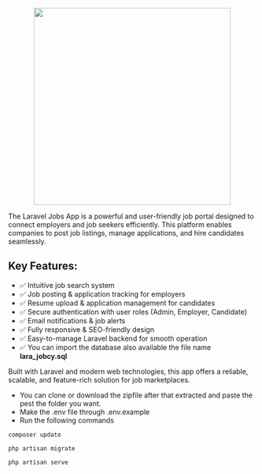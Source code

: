 <p align="center"><a href="https://laravel.com" target="_blank"><img src="https://raw.githubusercontent.com/laravel/art/master/logo-lockup/5%20SVG/2%20CMYK/1%20Full%20Color/laravel-logolockup-cmyk-red.svg" width="400"></a></p>

The Laravel Jobs App is a powerful and user-friendly job portal designed to connect employers and job seekers efficiently. This platform enables companies to post job listings, manage applications, and hire candidates seamlessly.

## Key Features:
- ✅ Intuitive job search system
- ✅ Job posting & application tracking for employers
- ✅ Resume upload & application management for candidates
- ✅ Secure authentication with user roles (Admin, Employer, Candidate)
- ✅ Email notifications & job alerts
- ✅ Fully responsive & SEO-friendly design
- ✅ Easy-to-manage Laravel backend for smooth operation
- ✅ You can import the database also available the file name <b>lara_jobcy.sql</b>

Built with Laravel and modern web technologies, this app offers a reliable, scalable, and feature-rich solution for job marketplaces.

- You can clone or download the zipfile after that extracted and paste the pest the folder you want.
- Make the .env file through .env.example
- Run the following commands

````
composer update
````
````
php artisan migrate
````
````
php artisan serve
````
